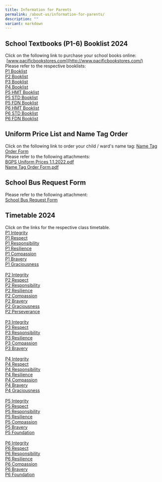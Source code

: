 ```yaml
---
title: Information for Parents
permalink: /about-us/information-for-parents/
description: ""
variant: markdown
---
```

School Textbooks (P1-6) Booklist 2024
-------------------------------------

Click on the following link to purchase your school books online: &nbsp;[www.pacificbookstores.com](http://www.pacificbookstores.com/)  
Please refer to the respective booklists:<br>
[P1 Booklist](/files/P1.pdf)<br>
[P2 Booklist](/files/P2.pdf)<br>
[P3 Booklist](/files/P3.pdf)<br>
[P4 Booklist](/files/P4.pdf)<br>
[P5 HMT Booklist](/files/P5__HMT_.pdf)<br>
[P5 STD Booklist](/files/P5__STD_.pdf)<br>
[P5 FDN Booklist](/files/P5__FDN_.pdf)<br>
[P6 HMT Booklist](/files/P6__HMT_.pdf)<br>
[P6 STD Booklist](/files/P6__STD_.pdf)<br>
[P6 FDN Booklist](/files/P6__FDN_.pdf)<br>
  
	
Uniform Price List and Name Tag Order
-------------------------------------

Click on the following link to order your child / ward's name tag: [Name Tag Order Form](https://khuniform.com/bgpsnametag/)<br>
Please refer to the following attachments:  
[BGPS Uniform Prices 1.1.2022.pdf](/files/BGPS%20Uniform%20Prices%201%20Jan%202022_new%20vendor.pdf) <br>
[Name Tag Order Form.pdf](/files/Name%20Tag%20Order%20Form.pdf) 

School Bus Request Form
-----------------------
Please refer to the following attachment:<br>
[School Bus Request Form](/files/091223_Info_Sheet_on_School_bus_Services__BGPS___2024__1.pdf)

Timetable 2024
-----------------------
Click on the links for the respective class timetable.<br>
[P1 Integrity](/files/Timetable/P1_Integrity.pdf)<br>
[P1 Respect](/files/Timetable/P1_Respect.pdf)<br>
[P1 Responsibility](/files/Timetable/P1_Responsibility.pdf)<br>
[P1 Resilience](/files/Timetable/P1_Resilience.pdf)<br>
[P1 Compassion](/files/Timetable/P1_Compassion.pdf)<br>
[P1 Bravery](/files/Timetable/P1_Bravery.pdf)<br>
[P1 Graciousness](/files/Timetable/P1_Graciousness.pdf)<br>
<br>
[P2 Integrity](/files/Timetable/P2_Integrity.pdf)<br>
[P2 Respect](/files/Timetable/P2_Respect.pdf)<br>
[P2 Responsibility](/files/Timetable/P2_Responsibility.pdf)<br>
[P2 Resilience](/files/Timetable/P2_Resilience.pdf)<br>
[P2 Compassion](/files/Timetable/P2_Compassion.pdf)<br>
[P2 Bravery](/files/Timetable/P2_Bravery.pdf)<br>
[P2 Graciousness](/files/Timetable/P2_Graciousness.pdf)<br>
[P2 Perseverance](/files/Timetable/P2_Perseverance.pdf)<br>
<br>
[P3 Integrity](/files/Timetable/P3_Integrity.pdf)<br>
[P3 Respect](/files/Timetable/P3_Respect.pdf)<br>
[P3 Responsibility](/files/Timetable/P3_Responsibility.pdf)<br>
[P3 Resilience](/files/Timetable/P3_Resilience.pdf)<br>
[P3 Compassion](/files/Timetable/P3_Compassion.pdf)<br>
[P3 Bravery](/files/Timetable/P3_Bravery.pdf)<br>
<br>
[P4 Integrity](/files/Timetable/P4_Integrity.pdf)<br>
[P4 Respect](/files/Timetable/P4_Respect.pdf)<br>
[P4 Responsibility](/files/Timetable/P4_Responsibility.pdf)<br>
[P4 Resilience](/files/Timetable/P4_Resilience.pdf)<br>
[P4 Compassion](/files/Timetable/P4_Compassion.pdf)<br>
[P4 Bravery](/files/Timetable/P4_Bravery.pdf)<br>
[P4 Graciousness](/files/Timetable/P4_Graciousness.pdf)<br>
<br>
[P5 Integrity](/files/Timetable/P5_Integrity.pdf)<br>
[P5 Respect](/files/Timetable/P5_Respect.pdf)<br>
[P5 Responsibility](/files/Timetable/P5_Responsibility.pdf)<br>
[P5 Resilience](/files/Timetable/P5_Resilience.pdf)<br>
[P5 Compassion](/files/Timetable/P5_Compassion.pdf)<br>
[P5 Bravery](/files/Timetable/P5_Bravery.pdf)<br>
[P5 Foundation](/files/Timetable/P5_Foundation.pdf)<br>
<br>
[P6 Integrity](/files/Timetable/P6_Integrity.pdf)<br>
[P6 Respect](/files/Timetable/P6_Respect.pdf)<br>
[P6 Responsibility](/files/Timetable/P6_Responsibility.pdf)<br>
[P6 Resilience](/files/Timetable/P6_Resilience.pdf)<br>
[P6 Compassion](/files/Timetable/P6_Compassion.pdf)<br>
[P6 Bravery](/files/Timetable/P6_Bravery.pdf)<br>
[P6 Foundation](/files/Timetable/P6_Foundation.pdf)<br>
